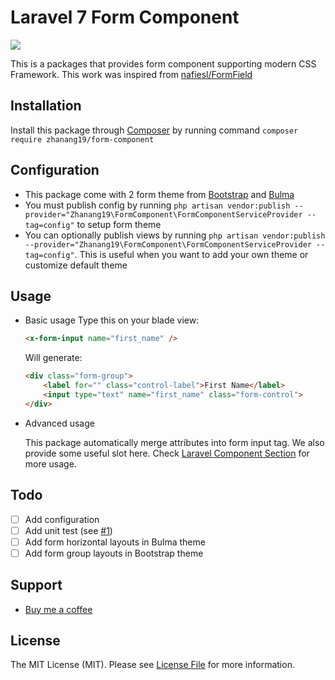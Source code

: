 # Laravel 7 Form Component

![](featured.png)

This is a packages that provides form component supporting modern CSS Framework.
This work was inspired from [nafiesl/FormField](https://github.com/nafiesl/FormField)

## Installation
Install this package through [Composer](https://getcomposer.org/) by running command `composer require zhanang19/form-component`

## Configuration
- This package come with 2 form theme from [Bootstrap](https://getbootstrap.com) and [Bulma](https://bulma.io)
- You must publish config by running `php artisan vendor:publish --provider="Zhanang19\FormComponent\FormComponentServiceProvider --tag=config"` to setup form theme
- You can optionally publish views by running `php artisan vendor:publish --provider="Zhanang19\FormComponent\FormComponentServiceProvider --tag=config"`. This is useful when you want to add your own theme or customize default theme

## Usage
- Basic usage
    Type this on your blade view:
    ```html
    <x-form-input name="first_name" />
    ```
    Will generate:
    ```html
    <div class="form-group">
        <label for="" class="control-label">First Name</label>
        <input type="text" name="first_name" class="form-control">
    </div>
    ```

- Advanced usage
    
    This package automatically merge attributes into form input tag. We also provide some useful slot here. Check [Laravel Component Section](https://laravel.com/docs/7.x/blade) for more usage.

## Todo
- [ ] Add configuration
- [ ] Add unit test (see [#1](https://github.com/zhanang19/form-component/issues/1))
- [ ] Add form horizontal layouts in Bulma theme
- [ ] Add form group layouts in Bootstrap theme

## Support
- [Buy me a coffee](https://www.buymeacoffee.com/zhanang19)

## License
The MIT License (MIT). Please see [License File](LICENSE) for more information.
